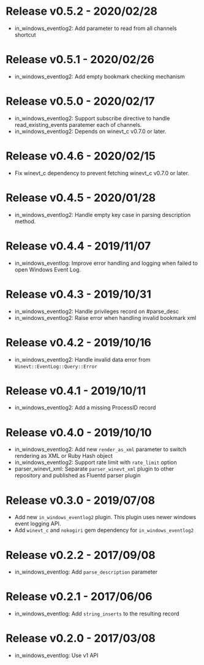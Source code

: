 # Release v0.5.2 - 2020/02/28
* in_windows_eventlog2: Add parameter to read from all channels shortcut

# Release v0.5.1 - 2020/02/26
* in_windows_eventlog2: Add empty bookmark checking mechanism

# Release v0.5.0 - 2020/02/17
* in_windows_eventlog2: Support subscribe directive to handle read_existing_events paratemer each of channels.
* in_windows_eventlog2: Depends on winevt_c v0.7.0 or later.

# Release v0.4.6 - 2020/02/15
* Fix winevt_c dependency to prevent fetching winevt_c v0.7.0 or later.

# Release v0.4.5 - 2020/01/28
* in_windows_eventlog2: Handle empty key case in parsing description method.

# Release v0.4.4 - 2019/11/07
* in_windows_eventlog: Improve error handling and logging when failed to open Windows Event Log.

# Release v0.4.3 - 2019/10/31
* in_windows_eventlog2: Handle privileges record on #parse_desc
* in_windows_eventlog2: Raise error when handling invalid bookmark xml

# Release v0.4.2 - 2019/10/16
* in_windows_eventlog2: Handle invalid data error from `Winevt::EventLog::Query::Error`

# Release v0.4.1 - 2019/10/11
* in_windows_eventlog2: Add a missing ProcessID record

# Release v0.4.0 - 2019/10/10

* in_windows_eventlog2: Add new `render_as_xml` parameter to switch rendering as XML or Ruby Hash object
* in_windows_eventlog2: Support rate limit with `rate_limit` option
* parser_winevt_xml: Separate `parser_winevt_xml` plugin to other repository and published as Fluentd parser plugin

# Release v0.3.0 - 2019/07/08

* Add new `in_windows_eventlog2` plugin. This plugin uses newer windows event logging API.
* Add `winevt_c` and `nokogiri` gem dependency for `in_windows_eventlog2`

# Release v0.2.2 - 2017/09/08

* in_windows_eventlog: Add `parse_description` parameter

# Release v0.2.1 - 2017/06/06

* in_windows_eventlog: Add `string_inserts` to the resulting record

# Release v0.2.0 - 2017/03/08

* in_windows_eventlog: Use v1 API
